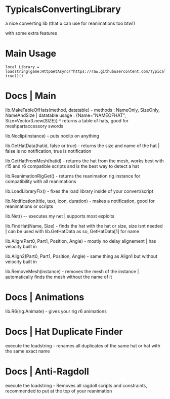 # TypicalsConvertingLibrary
a nice converting lib (that u can use for reanimations too btw!)

with some extra features

# Main Usage

```
local Library = loadstring(game:HttpGetAsync("https://raw.githubusercontent.com/TypicallyAUser/TypicalsConvertingLibrary/main/Main", true))()
```

# Docs | Main

lib.MakeTableOfHats(method, datatable) - methods : NameOnly, SizeOnly, NameAndSize | datatable usage : {Name="NAMEOFHAT", Size=Vector3.new(SIZE)}
^ returns a table of hats, good for meshpartaccessory swords

lib.Noclip(instance) - puts noclip on anything

lib.GetHatData(hatid, false or true) - returns the size and name of the hat | false is no notification, true is notification

lib.GetHatFromMesh(hatid) - returns the hat from the mesh, works best with r15 and r6 compatible scripts and is the best way to detect a hat

lib.ReanimationRigGet() - returns the reanimation rig instance for compatibility with all reanimations

lib.LoadLibraryFix() - fixes the load library inside of your convert/script

lib.Notification(title, text, icon, duration) - makes a notification, good for reanimations or scripts

lib.Net() -- executes my net | supports most exploits

lib.FindHat(Name, Size) - finds the hat with the hat or size, size isnt needed | can be used with lib.GetHatData as so, GetHatData[1] for name

lib.Align(Part0, Part1, Position, Angle) - mostly no delay alignement | has velocity built in

lib.Align2(Part0, Part1, Position, Angle) - same thing as Align1 but without velocity built in

lib.RemoveMesh(instance) - removes the mesh of the instance | automatically finds the mesh without the name of it

# Docs | Animations

lib.R6(rig.Animate) - gives your rig r6 animations

# Docs | Hat Duplicate Finder

execute the loadstring - renames all duplicates of the same hat or hat with the same exact name

# Docs | Anti-Ragdoll

execute the loadstring - Removes all ragdoll scripts and constraints, recommended to put at the top of your reanimation
